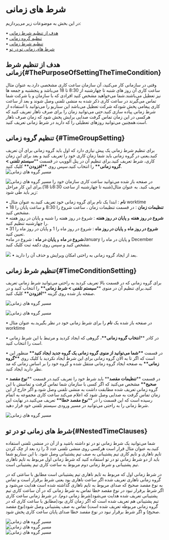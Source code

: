 # شرط های زمانی

در این بخش به موضوعات زیر می‌پردازیم:

• [هدف از تنظیم شرط زمانی ](#ThePurposeOfSettingTheTimeCondition)<br>
• [تنظیم گروه زمانی ](#TimeGroupSetting)<br>
• [تنظیم شرط زمانی ](#TimeConditionSetting)<br>
• [شرط های زمانی تو در تو ](#NestedTimeClauses)<br>

## هدف از تنظیم شرط زمانی{#ThePurposeOfSettingTheTimeCondition}

وقتی در سازمانی کار می‌کنید، آن سازمان ساعت کاری مشخصی دارد.به عنوان مثال ساعت کاری آن  روز های شنبه تا چهارشنبه از 8:30 تا 18 می‌باشد و پنجشنبه و جمعه ها نیز  تعطیل می‌باشند.شما می‌خواهید مشخص کنید افرادی که با سازمان و یا شرکت شما تماس می‌گیرند در ساعت کاری ذکر شده به منشی تلفنی وصل شوند و بعد از ساعت کاری پیغامی پخش شودکه شرکت تعطیل می‌باشد این سناریو را می‌توانید با استفاده از شرط زمانی پیاده سازی کنید.حتی می‌توانید زمان را برای صرف ناهار تعریف کنید که هرکسی در این زمان تماس گرفت صدایی برایش پخش شود که زمان صرف ناهار است.همچنین می‌توانید روزهای تعطیلی را که دارید در شرط زمانی تعریف کنید.


## تنظیم گروه زمانی {#TimeGroupSetting}

برای تنظیم شرط زمانی یک پیش نیازی دارد که اول باید گروه زمانی برای آن تعریف کنید.یعنی در گروه زمانی باید شما زمان کاری خود را تعریف کنید و بعد برای این زمان کاری، شرط تعریف کنید.برای تنظیم آن در پنل الوویپ در قسمت \*\***سیستم تلفنی > گروه زمانی\*\*** را انتخاب کنید.سپس روی **\*\*افزودن\*\*** کلیک کنید.
![مسیر گروه های زمانی ](./Images/time001.png)


![مسیر گروه های زمانی ](./Images/time002.png) در صفحه باز شده می‌توانید ساعت کاری سازمان خود را تعریف کنید. به عنوان مثال(شنبه تا چهارشنبه از ساعت 8:30تا 18).برای این کار مراحل زیر باید طی شود:

•	**نام** : ابتدا یک نام برای گروه زمانی خود تعریف کنید.به عنوان مثال worktime </br>
•	**تنظیمات زمان** : در قسمت تنظیمات زمان ، ساعت شروع  را 8:30 و ساعت پایان را 18  مشخص کنید. </br>
•	**شروع در روز هفته** و **پایان در روز هفته**   : شروع در روز هفته  را شنبه و پایان در روز هفته  را چهارشنبه تنظیم کنید.</br>
•	**شروع در روز ماه** و **پایان در روز ماه**   : شروع در روز ماه را  1 و پایان در روز ماه را  31 تعیین کنید.</br>
•**شروع در ماه**  و **پایان در ماه**  : شروع در ماهJanuary  و پایان در ماه  را  December مشخص کنید و سپس روی دکمه ثبت کلیک کنید.</br>

![](./Images/time003.png)
• بعد از ایجاد گروه زمانی به راحتی امکان ویرایش و حذف آن را دارید.

## تنظیم شرط زمانی{#TimeConditionSetting}

برای گروه زمانی که در قسمت بالا تعریف کردید به راحتی می‌توانید شرط زمانی تعریف کنید.برای تنظیم آن در منوی \*\***سیستم تلفنی > شرط زمانی\*\*** را انتخاب کنید و در صفحه باز شده روی گزینه \*\***افزودن\*\*** کلیک کنید.

![مسیر گروه های زمانی ](./Images/time005.png)</br>

![مسیر گروه های زمانی ](./Images/time004.png)</br>

• در صفحه باز شده یک **نام** را برای شرط زمانی خود در نظر بگیرید.به عنوان مثال worktime

• در کادر \*\***انتخاب گروه زمانی\*\***، گروهی که ایجاد کردید و مرتبط با این شرط زمانی است را انتخاب کنید.

• در قسمت **\*\*شما می‌توانید از منوی گروه زمانی یک گروه جدید ایجاد کنید\*\*** منظور این است که اگر تا به الان گروه زمانی برای این شرط ایجاد نکردید با کلیک روی **\*\*گروه زمانی\*\*** به صفحه ایجاد گروه زمانی منتقل شده و گروه خود را بر اساس زمانی که مد نظر دارید ایجاد کنید.

• در قسمت \*\***تنظیمات مقصد**\*\* باید شرط خود را تعریف کنید.در قسمت \*\***نوع مقصد صحیح\*\*** مشخص می‌کنید که اگر کسی با سازمان شما تماس گرفت و تماسش با این گروه زمانی تعریف شده  مطابقت داشت به منشی تلفنی وصل شود.و اگر خارج از این زمان تماس گرفت به صدایی وصل شود که اعلام می‌کند ساعت کاری مجموعه به اتمام رسیده است که این قسمت را در \*\***نوع مقصد خطا\*\*** تعریف می‌کنید.در نهایت این شرط زمانی را به راحتی می‌توانید در مسیر ورودی سیستم تلفنی خود قرار دهید.

![مسیر گروه های زمانی ](./Images/time006.png)







## شرط های زمانی تو در تو{#NestedTimeClauses}

شما می‌توانید یک شرط زمانی تو در تو داشته باشید و از آن در منشی تلفنی استفاده کنید.به عنوان مثال قرار است  هرکسی روی منشی تلفنی عدد 3 را زد بعد از چک کردن تایم ناهاری و تایم کاری تیم پشتیبانی به صف تیم پشتیبانی وصل شود. با این سناریو شما باید از دو شرط زمانی تو در تو استفاده کنید که شرط زمانی اول مربوط به تایم ناهاری تیم پشتیبانی و شرط زمانی دوم مربوط به ساعت کاری تیم پشتیبانی است. 

در شرط زمانی اول که مربوط به تایم ناهاری تیم پشتیبانی است مطابق با ساعتی که در گروه زمانی ناهاری تعریف شده اگر ساعت ناهاری بود یعنی شرط برقرار است و تماس به نوع مقصد صحیح که صدای مربوط به تایم ناهاری گذاشته شده است هدایت می‌شود و اگر شرط برقرار نبود در نوع مقصد خطا تماس به شرط زمانی که در آن ساعت کاری تیم پشتیبانی تعریف شده هدایت می‌شود(شرط زمانی دوم). در شرط زمانی ساعت کاری تیم پشتیبانی هم تعریف شده است که اگر زمان کاری بود(مطابق با ساعت کاری که در گروه زمانی مربوطه تعریف شده است) تماس به صف پشتیبانی وصل شود(نوع مقصد صحیح) و اگر شرط برقرار نبود در نوع مقصد خطا صدای پایان ساعت کاری پخش شود.




![مسیر گروه های زمانی ](./Images/time008.png)</br>
![مسیر گروه های زمانی ](./Images/time007.png)</br>
![مسیر گروه های زمانی ](./Images/time009.jpeg)</br>







